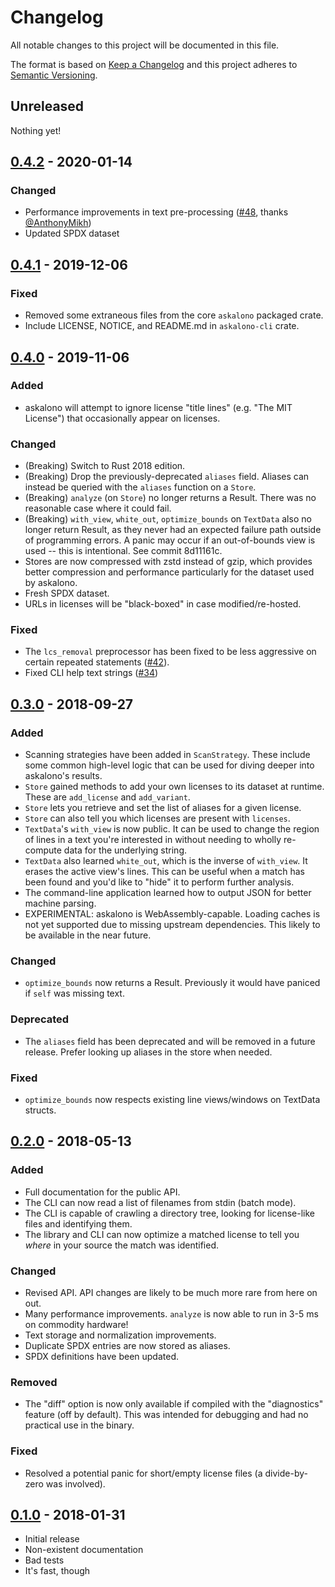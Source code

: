 # Changelog
All notable changes to this project will be documented in this file.

The format is based on [Keep a Changelog](http://keepachangelog.com/en/1.0.0/)
and this project adheres to [Semantic Versioning](http://semver.org/spec/v2.0.0.html).

## Unreleased

Nothing yet!

## [0.4.2] - 2020-01-14

### Changed

- Performance improvements in text pre-processing ([#48], thanks [@AnthonyMikh])
- Updated SPDX dataset

[0.4.2]: https://github.com/jpeddicord/askalono/releases/tag/0.4.2
[#48]: https://github.com/jpeddicord/askalono/pull/48
[@AnthonyMikh]: https://github.com/AnthonyMikh

## [0.4.1] - 2019-12-06

### Fixed

- Removed some extraneous files from the core `askalono` packaged crate.
- Include LICENSE, NOTICE, and README.md in `askalono-cli` crate.

[0.4.1]: https://github.com/jpeddicord/askalono/releases/tag/0.4.1

## [0.4.0] - 2019-11-06

### Added

- askalono will attempt to ignore license "title lines" (e.g. "The MIT License") that occasionally appear on licenses.

### Changed

- (Breaking) Switch to Rust 2018 edition.
- (Breaking) Drop the previously-deprecated `aliases` field. Aliases can instead be queried with the `aliases` function on a `Store`.
- (Breaking) `analyze` (on `Store`) no longer returns a Result. There was no reasonable case where it could fail.
- (Breaking) `with_view`, `white_out`, `optimize_bounds` on `TextData` also no longer return Result, as they never had an expected failure path outside of programming errors. A panic may occur if an out-of-bounds view is used -- this is intentional. See commit 8d11161c.
- Stores are now compressed with zstd instead of gzip, which provides better compression and performance particularly for the dataset used by askalono.
- Fresh SPDX dataset.
- URLs in licenses will be "black-boxed" in case modified/re-hosted.

### Fixed

- The `lcs_removal` preprocessor has been fixed to be less aggressive on certain repeated statements ([#42]).
- Fixed CLI help text strings ([#34])

[0.4.0]: https://github.com/jpeddicord/askalono/releases/tag/0.4.0
[#42]: https://github.com/jpeddicord/askalono/issues/42
[#34]: https://github.com/jpeddicord/askalono/issues/34

## [0.3.0] - 2018-09-27

### Added

- Scanning strategies have been added in `ScanStrategy`. These include some common high-level logic that can be used for diving deeper into askalono's results.
- `Store` gained methods to add your own licenses to its dataset at runtime. These are `add_license` and `add_variant`.
- `Store` lets you retrieve and set the list of aliases for a given license.
- `Store` can also tell you which licenses are present with `licenses`.
- `TextData`'s `with_view` is now public. It can be used to change the region of lines in a text you're interested in without needing to wholly re-compute data for the underlying string.
- `TextData` also learned `white_out`, which is the inverse of `with_view`. It erases the active view's lines. This can be useful when a match has been found and you'd like to "hide" it to perform further analysis.
- The command-line application learned how to output JSON for better machine parsing.
- EXPERIMENTAL: askalono is WebAssembly-capable. Loading caches is not yet supported due to missing upstream dependencies. This likely to be available in the near future.

### Changed

- `optimize_bounds` now returns a Result. Previously it would have paniced if `self` was missing text.

### Deprecated

- The `aliases` field has been deprecated and will be removed in a future release. Prefer looking up aliases in the store when needed.

### Fixed

- `optimize_bounds` now respects existing line views/windows on TextData structs.

[0.3.0]: https://github.com/jpeddicord/askalono/releases/tag/0.3.0

## [0.2.0] - 2018-05-13

### Added

- Full documentation for the public API.
- The CLI can now read a list of filenames from stdin (batch mode).
- The CLI is capable of crawling a directory tree, looking for license-like files and identifying them.
- The library and CLI can now optimize a matched license to tell you _where_ in your source the match was identified.

### Changed

- Revised API. API changes are likely to be much more rare from here on out.
- Many performance improvements. `analyze` is now able to run in 3-5 ms on commodity hardware!
- Text storage and normalization improvements.
- Duplicate SPDX entries are now stored as aliases.
- SPDX definitions have been updated.

### Removed

- The "diff" option is now only available if compiled with the "diagnostics" feature (off by default). This was intended for debugging and had no practical use in the binary.

### Fixed

- Resolved a potential panic for short/empty license files (a divide-by-zero was involved).

[0.2.0]: https://github.com/jpeddicord/askalono/releases/tag/0.2.0

## [0.1.0] - 2018-01-31

- Initial release
- Non-existent documentation
- Bad tests
- It's fast, though

[0.1.0]: https://github.com/jpeddicord/askalono/releases/tag/0.1.0

